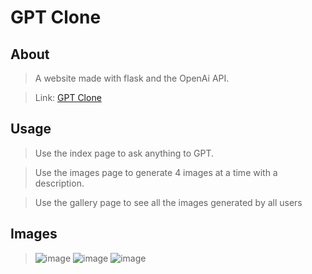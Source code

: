 # GPT Clone

## About
> A website made with flask and the OpenAi API. 

> Link: <a href="https://gptdoca.herokuapp.com/">GPT Clone</a>

## Usage
> Use the index page to ask anything to GPT. 

> Use the images page to generate 4 images at a time with a description.

> Use the gallery page to see all the images generated by all users

## Images
> ![image](https://user-images.githubusercontent.com/98183878/233815984-30d8046a-191c-4e1b-adf1-9d17e8c946bb.png)
> ![image](https://user-images.githubusercontent.com/98183878/233812021-941fd29d-1b60-4bcc-a9f1-1f425a293bda.png)
> ![image](https://user-images.githubusercontent.com/98183878/233815853-d927f2d0-6f0c-4247-b2fe-2902922e4537.png)
